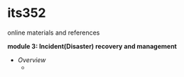 # its352
online materials and references

__module 3: Incident(Disaster) recovery and management__

* _Overview_
  * [](https://www.atlassian.com/incident-management)
